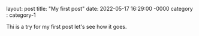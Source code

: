 layout: post
title: "My first post"
date: 2022-05-17 16:29:00 -0000
category : category-1

Thi is a try for my first post let's see how it goes.
